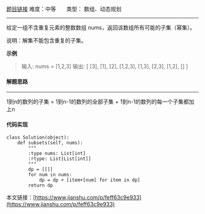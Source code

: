  [题目链接](https://leetcode-cn.com/problems/subsets/)
难度：中等         &nbsp;&nbsp;&nbsp;&nbsp;&nbsp;&nbsp;类型：  数组、动态规划
***
 给定一组不含重复元素的整数数组 nums，返回该数组所有可能的子集（幂集）。

说明：解集不能包含重复的子集。

 
**示例**
> 输入: nums = [1,2,3]
输出:
[
  [3],
  [1],
  [2],
  [1,2,3],
  [1,3],
  [2,3],
  [1,2],
  []
]

#### 解题思路
***
1到n的数列的子集 = 1到n-1的数列的全部子集 + 1到n-1的数列的每一个子集都加上n



#### 代码实现
```
class Solution(object):
    def subsets(self, nums):
        """
        :type nums: List[int]
        :rtype: List[List[int]]
        """
        dp = [[]]
        for num in nums:
            dp = dp + [item+[num] for item in dp]
        return dp
```

本文链接：[https://www.jianshu.com/p/feff63c9e933](https://www.jianshu.com/p/feff63c9e933)
